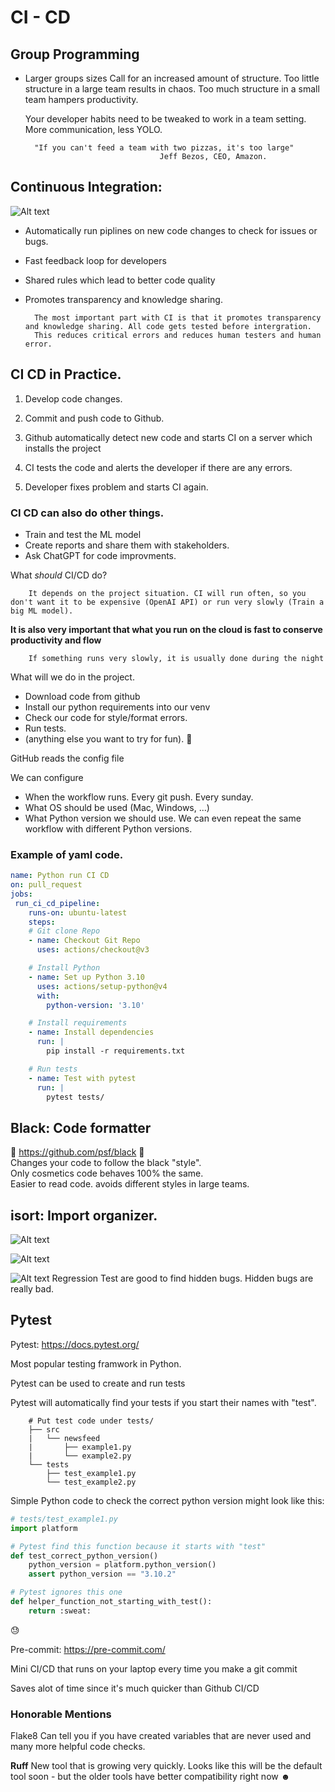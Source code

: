 # CI - CD

## Group Programming
- Larger groups sizes Call for an increased amount of structure. Too little structure in a large team results in chaos. Too much structure in a small team hampers productivity.

    Your developer habits need to be tweaked to work in a team setting. More communication, less YOLO.

        "If you can't feed a team with two pizzas, it's too large"
                                    Jeff Bezos, CEO, Amazon.

## Continuous Integration:
![Alt text](image-1.png)

- Automatically run piplines on new code changes to check for issues or bugs.
- Fast feedback loop for developers
- Shared rules which lead to better code quality
- Promotes transparency and knowledge sharing.

        The most important part with CI is that it promotes transparency and knowledge sharing. All code gets tested before intergration. 
        This reduces critical errors and reduces human testers and human error.

## CI CD in Practice.
1. Develop code changes.  

2. Commit and push code to Github.
3. Github automatically detect new code and starts CI on a server which installs the project
4. CI tests the code and alerts the developer if there are any errors.
5. Developer fixes problem and starts CI again.

### CI CD can also do other things.
- Train and test the ML model
- Create reports and share them with stakeholders.
- Ask ChatGPT for code improvments.

What *should* CI/CD do?  

        It depends on the project situation. CI will run often, so you don't want it to be expensive (OpenAI API) or run very slowly (Train a big ML model).
**It is also very important that what you run on the cloud is fast to conserve productivity and flow**    

        If something runs very slowly, it is usually done during the night

What will we do in the project.
- Download code from github
- Install our python requirements into our venv
- Check our code for style/format errors.
- Run tests.
- (anything else you want to try for fun). :thinking:

GitHub reads the config file  
  
  We can configure
  - When the workflow runs. Every git push. Every sunday.
  - What OS should be used (Mac, Windows, ...)
  - What Python version we should use. We can even repeat the same workflow with different Python versions.
  ### Example of yaml code.
```yaml
name: Python run CI CD
on: pull_request
jobs:
 run_ci_cd_pipeline:
    runs-on: ubuntu-latest
    steps:
    # Git clone Repo
    - name: Checkout Git Repo
      uses: actions/checkout@v3

    # Install Python
    - name: Set up Python 3.10
      uses: actions/setup-python@v4
      with:
        python-version: '3.10'

    # Install requirements
    - name: Install dependencies
      run: |
        pip install -r requirements.txt

    # Run tests
    - name: Test with pytest
      run: |
        pytest tests/
```

## Black: Code formatter
:pray: https://github.com/psf/black :pray:  
Changes your code to follow the black "style".  
Only cosmetics code behaves 100% the same.  
Easier to read code. avoids different styles in large teams.

## isort: Import organizer.
![Alt text](image-3.png)

![Alt text](image-4.png)

![Alt text](image-5.png)
Regression Test are good to find hidden bugs. 
Hidden bugs are really bad.

## Pytest
Pytest: https://docs.pytest.org/
  
  Most popular testing framwork in Python.  
    
Pytest can be used to create and run tests
    
Pytest will automatically find your tests if you start their names with "test".
  
        # Put test code under tests/
        ├── src
        |   └── newsfeed
        |       ├── example1.py
        |       └── example2.py
        └── tests
            ├── test_example1.py
            └── test_example2.py

Simple Python code to check the correct python version might look like this:
```py
# tests/test_example1.py
import platform

# Pytest find this function because it starts with "test"
def test_correct_python_version()
    python_version = platform.python_version()
    assert python_version == "3.10.2"

# Pytest ignores this one
def helper_function_not_starting_with_test():
    return :sweat:
```
:sweat:

Pre-commit: https://pre-commit.com/
  
  Mini CI/CD that runs on your laptop every time you make a git commit

  Saves alot of time since it's much quicker than Github CI/CD

### Honorable Mentions
Flake8 
  Can tell you if you have created variables that are never used and many more helpful code checks.

**Ruff**
New tool that is growing very quickly. Looks like this will be the default tool soon - but the older tools have better compatibility right now ☻
